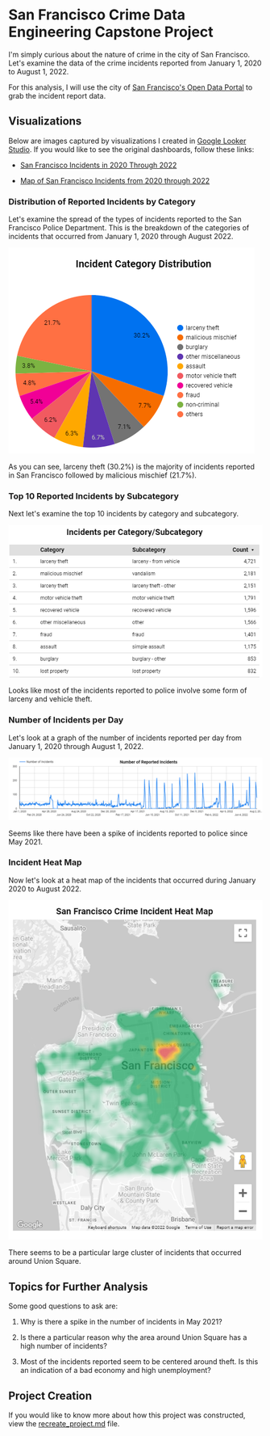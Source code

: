 # San Francisco Crime Data Engineering Capstone Project

I'm simply curious about the nature of crime in the city of San Francisco. Let's examine the data of the crime incidents reported from January 1, 2020 to August 1, 2022.

For this analysis, I will use the city of [San Francisco's Open Data Portal](https://datasf.org/opendata/) to grab the incident report data.

## Visualizations

Below are images captured by visualizations I created in [Google Looker Studio](https://lookerstudio.google.com/).  If you would like to see the original dashboards, follow these links:

* [San Francisco Incidents in 2020 Through 2022](https://lookerstudio.google.com/reporting/873acd19-806d-40c6-ba19-974e43a9e8e3)

* [Map of San Francisco Incidents from 2020 through 2022](https://lookerstudio.google.com/reporting/d888027a-3aab-4cce-b2fa-d1e17c05ea99)

### Distribution of Reported Incidents by Category

Let's examine the spread of the types of incidents reported to the San Francisco Police Department. This is the breakdown of the categories of incidents that occurred from January 1, 2020 through August 2022.

![Category Distribution](./images/category-distribution.png)

As you can see, larceny theft (30.2%) is the majority of incidents reported in San Francisco followed by malicious mischief (21.7%).

### Top 10 Reported Incidents by Subcategory

Next let's examine the top 10 incidents by category and subcategory.

![Top Ten Incidents by Category](./images/top-ten-incidents-by-category.png)

Looks like most of the incidents reported to police involve some form of larceny and vehicle theft.

### Number of Incidents per Day

Let's look at a graph of the number of incidents reported per day from January 1, 2020 through August 1, 2022.

![Incidents per Day](./images/incidents-per-day.png)

Seems like there have been a spike of incidents reported to police since May 2021.

### Incident Heat Map

Now let's look at a heat map of the incidents that occurred during January 2020 to August 2022.

![Incident Heat Map](./images/incident-heat-map.png)

There seems to be a particular large cluster of incidents that occurred around Union Square.

## Topics for Further Analysis

Some good questions to ask are:

1. Why is there a spike in the number of incidents in May 2021?

2. Is there a particular reason why the area around Union Square has a high number of incidents?

3. Most of the incidents reported seem to be centered around theft. Is this an indication of a bad economy and high unemployment?

## Project Creation

If you would like to know more about how this project was constructed, view the [recreate_project.md](./recreate_project.md) file.
